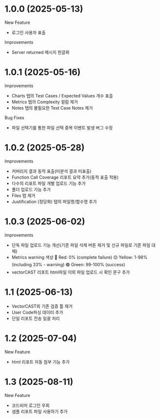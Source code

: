 # 1.0.0 (2025-05-13)
New Feature
- 로그인 사용자 표출

Improvements
- Server returned 메시지 한글화

# 1.0.1 (2025-05-16)
Improvements
- Charts 탭의 Test Cases / Expected Values 개수 표출
- Metrics 탭의 Complexity 컬럼 제거
- Notes 탭의 불필요한 Test Case Notes 제거

Bug Fixes
- 파일 선택기를 통한 파일 선택 중복 이벤트 발생 버그 수정

# 1.0.2 (2025-05-28)
Improvements
- 커버리지 결과 동적 표출(미분석 결과 미표출)
- Function Call Coverage 리포트 요약 추가(동적 표출 적용)
- 다수의 리포트 파일 개별 업로드 기능 추가
- 폴더 업로드 기능 추가
- Files 탭 제거
- Justification (정당화) 탭의 파일명/함수명 추가

# 1.0.3 (2025-06-02)
Improvements
- 단독 파일 업로드 기능 개선(기존 파일 삭제 버튼 제거 및 신규 파일로 기존 파일 대체)
- Metrics warning 색상
🔴 Red: 0% (complete failure)
🟡 Yellow: 1-98% (including 33% - warning)
🟢 Green: 99-100% (success)
- vectorCAST 리포트 html파일 이외 파일 업로드 시 확인 문구 추가

# 1.1 (2025-06-13)
- VectorCAST외 기존 검증 툴 제거
- User Code파싱 데이터 추가
- 단일 리포트 전송 일괄 처리

# 1.2 (2025-07-04)
New Feature
- html 리포트 자동 첨부 기능 추가

# 1.3 (2025-08-11)
New Feature
- 코드비머 로그인 우회
- 샘플 리포트 파일 사용하기 추가